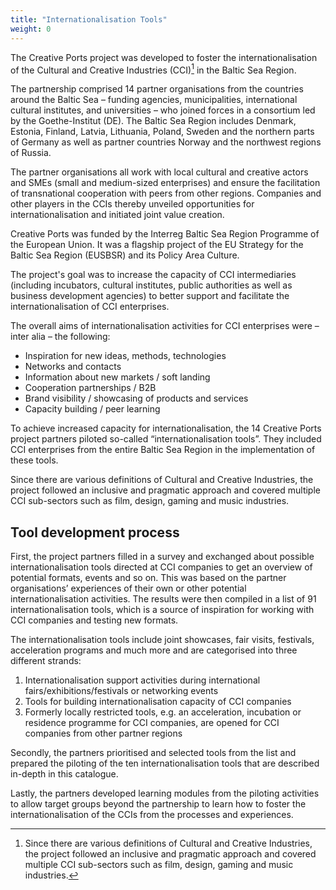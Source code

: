 ```yaml
---
title: "Internationalisation Tools"
weight: 0
---
```


The Creative Ports project was developed to foster the internationalisation of the Cultural and Creative Industries (CCI)[^1] in the Baltic Sea Region.

The partnership comprised 14 partner organisations from the countries around the Baltic Sea – funding agencies, municipalities, international cultural institutes, and universities – who joined forces in a consortium led by the Goethe-Institut (DE). The Baltic Sea Region includes Denmark, Estonia, Finland, Latvia, Lithuania, Poland, Sweden and the northern parts of Germany as well as partner countries Norway and the northwest regions of Russia.

The partner organisations all work with local cultural and creative actors and SMEs (small and medium-sized enterprises) and ensure the facilitation of transnational cooperation with peers from other regions. Companies and other players in the CCIs thereby unveiled opportunities for internationalisation and initiated joint value creation.

Creative Ports was funded by the Interreg Baltic Sea Region Programme of the European Union. It was a flagship project of the EU Strategy for the Baltic Sea Region (EUSBSR) and its Policy Area Culture.

The project's goal was to increase the capacity of CCI intermediaries (including incubators, cultural institutes, public authorities as well as business development agencies) to better support and facilitate the internationalisation of CCI enterprises. 

The overall aims of internationalisation activities for CCI enterprises were – inter alia – the following:
* Inspiration for new ideas, methods, technologies
* Networks and contacts
* Information about new markets / soft landing
* Cooperation partnerships / B2B
* Brand visibility / showcasing of products and services
* Capacity building / peer learning

To achieve increased capacity for internationalisation, the 14 Creative Ports project partners piloted so-called “internationalisation tools”. They included CCI enterprises from the entire Baltic Sea Region in the implementation of these tools.

Since there are various definitions of Cultural and Creative Industries, the project followed an inclusive and pragmatic approach and covered multiple CCI sub-sectors such as film, design, gaming and music industries.

## Tool development process

First, the project partners filled in a survey and exchanged about possible internationalisation tools directed at CCI companies to get an overview of potential formats, events and so on. This was based on the partner organisations’ experiences of their own or other potential internationalisation activities. The results were then compiled in a list of 91 internationalisation tools, which is a source of inspiration for working with CCI companies and testing new formats. 

The internationalisation tools include joint showcases, fair visits, festivals, acceleration programs and much more and are categorised into three different strands:
1. Internationalisation support activities during international fairs/exhibitions/festivals or networking events
2. Tools for building internationalisation capacity of CCI companies
3. Formerly locally restricted tools, e.g. an acceleration, incubation or residence programme for CCI companies, are opened for CCI companies from other partner regions

Secondly, the partners prioritised and selected tools from the list and prepared the piloting of the ten internationalisation tools that are described in-depth in this catalogue. 

Lastly, the partners developed learning modules from the piloting activities to allow target groups beyond the partnership to learn how to foster the internationalisation of the CCIs from the processes and experiences.

[^1]: Since there are various definitions of Cultural and Creative Industries, the project followed an inclusive and pragmatic approach and covered multiple CCI sub-sectors such as film, design, gaming and music industries.
